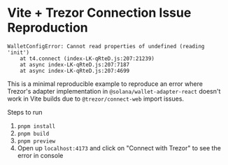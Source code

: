 # Vite + Trezor Connection Issue Reproduction

```
WalletConfigError: Cannot read properties of undefined (reading 'init')
    at t4.connect (index-LK-qRteD.js:207:21239)
    at async index-LK-qRteD.js:207:7187
    at async index-LK-qRteD.js:207:4699
```

This is a minimal reproducible example to reproduce an error where Trezor's adapter implementation in `@solana/wallet-adapter-react` doesn't work in Vite builds due to `@trezor/connect-web` import issues.

Steps to run

1. `pnpm install`
2. `pnpm build`
3. `pnpm preview`
4. Open up `localhost:4173` and click on "Connect with Trezor" to see the error in console
